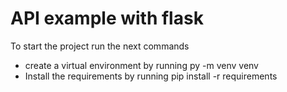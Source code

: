 # API example with flask

To start the project run the next commands

- create a virtual environment by running py -m venv venv
- Install the requirements by running pip install -r requirements


